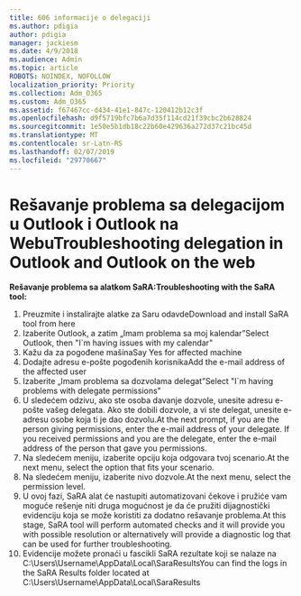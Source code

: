 ```yaml
---
title: 606 informacije o delegaciji
ms.author: pdigia
author: pdigia
manager: jackiesm
ms.date: 4/9/2018
ms.audience: Admin
ms.topic: article
ROBOTS: NOINDEX, NOFOLLOW
localization_priority: Priority
ms.collection: Adm_O365
ms.custom: Adm_O365
ms.assetid: f67467cc-d434-41e1-847c-120412b12c3f
ms.openlocfilehash: d9f5719bfc7b6a7d35f114cd21f39cbc2b628824
ms.sourcegitcommit: 1e50e5b1db18c22b60e429636a272d37c21bc45d
ms.translationtype: MT
ms.contentlocale: sr-Latn-RS
ms.lasthandoff: 02/07/2019
ms.locfileid: "29770667"
---
```

# <a name="troubleshooting-delegation-in-outlook-and-outlook-on-the-web"></a><span data-ttu-id="7354e-102">Rešavanje problema sa delegacijom u Outlook i Outlook na Webu</span><span class="sxs-lookup"><span data-stu-id="7354e-102">Troubleshooting delegation in Outlook and Outlook on the web</span></span>

<span data-ttu-id="7354e-103">**Rešavanje problema sa alatkom SaRA:**</span><span class="sxs-lookup"><span data-stu-id="7354e-103">**Troubleshooting with the SaRA tool:**</span></span>

1. <span data-ttu-id="7354e-104">Preuzmite i instalirajte alatke za Saru odavde</span><span class="sxs-lookup"><span data-stu-id="7354e-104">Download and install SaRA tool from here</span></span>
1. <span data-ttu-id="7354e-105">Izaberite Outlook, a zatim „Imam problema sa moj kalendar”</span><span class="sxs-lookup"><span data-stu-id="7354e-105">Select Outlook, then "I\`m having issues with my calendar"</span></span>
1. <span data-ttu-id="7354e-106">Kažu da za pogođene mašina</span><span class="sxs-lookup"><span data-stu-id="7354e-106">Say Yes for affected machine</span></span>
1. <span data-ttu-id="7354e-107">Dodajte adresu e-pošte pogođenih korisnika</span><span class="sxs-lookup"><span data-stu-id="7354e-107">Add the e-mail address of the affected user</span></span>
1. <span data-ttu-id="7354e-108">Izaberite „Imam problema sa dozvolama delegat”</span><span class="sxs-lookup"><span data-stu-id="7354e-108">Select "I\`m having problems with delegate permissions"</span></span>
1. <span data-ttu-id="7354e-p101">U sledećem odzivu, ako ste osoba davanje dozvole, unesite adresu e-pošte vašeg delegata. Ako ste dobili dozvole, a vi ste delegat, unesite e-adresu osobe koja ti je dao dozvolu.</span><span class="sxs-lookup"><span data-stu-id="7354e-p101">At the next prompt, if you are the person giving permissions, enter the e-mail address of your delegate. If you received permissions and you are the delegate, enter the e-mail address of the person that gave you permissions.</span></span>
1. <span data-ttu-id="7354e-111">Na sledećem meniju, izaberite opciju koja odgovara tvoj scenario.</span><span class="sxs-lookup"><span data-stu-id="7354e-111">At the next menu, select the option that fits your scenario.</span></span> 
1. <span data-ttu-id="7354e-112">Na sledećem meniju, izaberite nivo dozvole.</span><span class="sxs-lookup"><span data-stu-id="7354e-112">At the next menu, select the permission level.</span></span>
1. <span data-ttu-id="7354e-113">U ovoj fazi, SaRA alat će nastupiti automatizovani čekove i pružiće vam moguće rešenje niti druga mogućnost je da će pružiti dijagnostički evidenciju koja se može koristiti za dodatno rešavanje problema.</span><span class="sxs-lookup"><span data-stu-id="7354e-113">At this stage, SaRA tool will perform automated checks and it will provide you with possible resolution or alternatively will provide a diagnostic log that can be used for further troubleshooting.</span></span>
1. <span data-ttu-id="7354e-114">Evidencije možete pronaći u fascikli SaRA rezultate koji se nalaze na C:\Users\Username\AppData\Local\SaraResults</span><span class="sxs-lookup"><span data-stu-id="7354e-114">You can find the logs in the SaRA Results folder located at C:\Users\Username\AppData\Local\SaraResults</span></span>